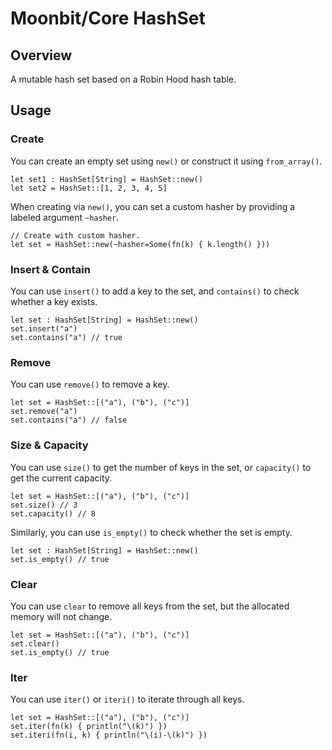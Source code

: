 # Moonbit/Core HashSet

## Overview

A mutable hash set based on a Robin Hood hash table.

## Usage

### Create

You can create an empty set using `new()` or construct it using `from_array()`.

```moonbit
let set1 : HashSet[String] = HashSet::new()
let set2 = HashSet::[1, 2, 3, 4, 5]
```

When creating via `new()`, you can set a custom hasher by providing a labeled argument `~hasher`. 

```moonbit
// Create with custom hasher.
let set = HashSet::new(~hasher=Some(fn(k) { k.length() }))
```

### Insert & Contain

You can use `insert()` to add a key to the set, and `contains()` to check whether a key exists.

```moonbit
let set : HashSet[String] = HashSet::new()
set.insert("a")
set.contains("a") // true
```

### Remove

You can use `remove()` to remove a key.

```moonbit
let set = HashSet::[("a"), ("b"), ("c")]
set.remove("a")
set.contains("a") // false
```

### Size & Capacity

You can use `size()` to get the number of keys in the set, or `capacity()` to get the current capacity.

```moonbit
let set = HashSet::[("a"), ("b"), ("c")]
set.size() // 3
set.capacity() // 8
```

Similarly, you can use `is_empty()` to check whether the set is empty.

```moonbit
let set : HashSet[String] = HashSet::new()
set.is_empty() // true
```

### Clear

You can use `clear` to remove all keys from the set, but the allocated memory will not change.

```moonbit
let set = HashSet::[("a"), ("b"), ("c")]
set.clear()
set.is_empty() // true
```

### Iter

You can use `iter()` or `iteri()` to iterate through all keys.

```moonbit
let set = HashSet::[("a"), ("b"), ("c")]
set.iter(fn(k) { println("\(k)") })
set.iteri(fn(i, k) { println("\(i)-\(k)") })
```
